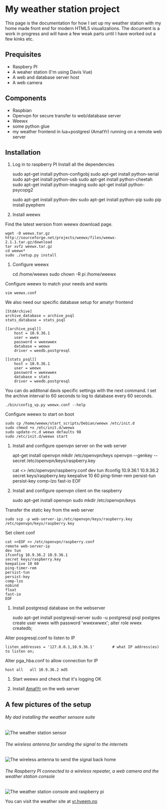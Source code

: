 # My weather station project

This page is the documentation for how I set up my weather station with my home made front end for modern HTML5 visualizations.
The document is a work in progress and will have a few weak parts until I have worked out a few kinks etc.

## Prequisites

*    Raspbery PI
*    A weaher station (I'm using Davis Vue)
*    A web and database server host
*    A web camera

## Components

*   Raspbian
*   Openvpn for secure transfer to web/database server
*   Weewx
*   some python glue
*   my weather frontend in lua+postgresl (AmatYr) running on a remote web server


## Installation


1. Log in to raspberry PI
Install all the dependencies

    sudo apt-get install python-configobj 
    sudo apt-get install python-serial
    sudo apt-get install python-usb 
    sudo apt-get install python-cheetah 
    sudo apt-get install python-imaging 
    sudo apt-get install python-psycopg2

    sudo apt-get install python-dev
    sudo apt-get install python-pip
    sudo pip install pyephem

1. Install weewx

Find the latest wersion from weewx download page.

    wget -O weewx.tar.gz http://sourceforge.net/projects/weewx/files/weewx-2.1.1.tar.gz/download
    tar xvfz weewx.tar.gz
    cd weewx*
    sudo ./setup.py install

1. Configure weewx

    cd /home/weewx
    sudo chown -R pi /home/weewx 

Configure weewx to match your needs and wants

    vim weewx.conf

We also need our specific database setup for amatyr frontend

    [StdArchive]
    archive_database = archive_psql
    stats_database = stats_psql

    [[archive_psql]]
        host = 10.9.36.1
        user = wwex
        password = wwexwwex
        database = weewx
        driver = weedb.postgresql

    [[stats_psql]]
        host = 10.9.36.1
        user = weewx
        password = wwexwwex
        database = stats
        driver = weedb.postgresql

You can do additonal davis specific settings with the next command.
I set the archive interval to 60 seconds to log to database every 60 seconds.

    ./bin/config_vp.py weewx.conf --help

Configure weewx to start on boot

    sudo cp /home/weewx/start_scripts/Debian/weewx /etc/init.d 
    sudo chmod +x /etc/init.d/weewx 
    sudo update-rc.d weewx defaults 98 
    sudo /etc/init.d/weewx start

1. Install and configure openvpn server on the web server

    apt-get install openvpn
    mkdir /etc/openvpn/keys
    openvpn --genkey --secret /etc/openvpn/keys/raspberry.key

    cat <<EOF >> /etc/openvpn/raspberry.conf
    dev tun
    ifconfig 10.9.36.1 10.9.36.2
    secret keys/raspberry.key
    keepalive 10 60
    ping-timer-rem
    persist-tun
    persist-key
    comp-lzo
    fast-io
    EOF

1. Install and configure openvpn client on the raspberry

    sudo apt-get install openvpn
    sudo mkdir /etc/openvpn/keys

Transfer the static key from the web server

    sudo scp -p web-server-ip:/etc/openvpn/keys/raspberry.key /etc/openvpn/keys/raspberry.key

Set client conf

    cat <<EOF >> /etc/openvpn/raspberry.conf
    remote web-server-ip
    dev tun
    ifconfig 10.9.36.2 10.9.36.1
    secret keys/raspberry.key
    keepalive 10 60
    ping-timer-rem
    persist-tun
    persist-key
    comp-lzo
    nobind
    float
    fast-io
    EOF

1. Install postgresql database on the webserver

    sudo apt-get install postgresql-server
    sudo -u postgresql psql postgres
    create user wwex with password 'wwexwwex';
    alter role wwex createdb;

Alter posgresql.conf to listen to IP
    
    listen_addresses = '127.0.0.1,10.9.36.1'        # what IP address(es) to listen on;

Alter pga_hba.conf to allow connection for IP

    host all   all 10.9.36.2 md5

1. Start weewx and check that it's logging OK

1. Install [AmatYr](http://github.com/torhve/amatyr) on the web server

## A few pictures of the setup

###### My dad installing the weather sensore suite
![The weather station sensor](http://hveem.no/davis.jpg)
###### The wireless antenna for sending the signal to the internets
![The wireless antenna to send the signal back home](http://hveem.no/antenne.jpg)
###### The Raspberry PI connected to a wireless repeater, a web camera and the weather station console
![The weather station console and raspberry pi](http://hveem.no/weatherconsole.jpg)

You can visit the weather site at [yr.hveem.no](http://yr.hveem.no/)


